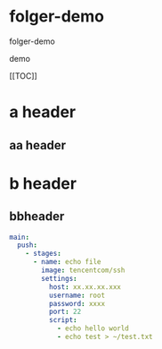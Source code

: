 # folger-demo
folger-demo

demo

[[TOC]]

<TOC />

# a header

## aa header

# b header

## bbheader


```yaml
main:
  push:
    - stages:
      - name: echo file
        image: tencentcom/ssh
        settings:
          host: xx.xx.xx.xxx
          username: root
          password: xxxx
          port: 22
          script:
            - echo hello world
            - echo test > ~/test.txt
```
